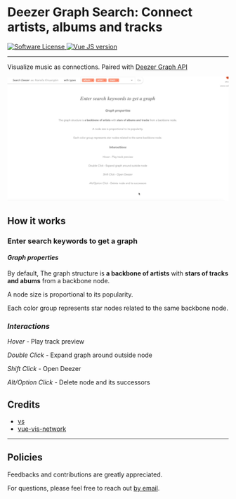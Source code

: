 # Deezer Graph Search: Connect artists, albums and tracks

<a href="LICENSE">
    <img src="https://img.shields.io/badge/license-MIT-brightgreen.svg?" alt="Software License" />
</a>
<a href="Vue">
    <img src="https://img.shields.io/badge/vue-3.2.13-green.svg" alt="Vue JS version" />
</a>

---

Visualize music as connections. Paired with [Deezer Graph API](https://github.com/tdambrin/deezer-graph)

![demo](./doc/assets/Deezer%20Graph%20Demo%20(Saturn%20SZA).gif)

## How it works

<div>
    <h3>Enter search keywords to get a graph</h3>
    <h4><i>Graph properties</i></h3>
    <p>
        By default, The graph structure is <b>a backbone of artists</b>
        <span v-show="this.starTypes"> with <b>stars of tracks and abums</b> from a backbone node.</span>
    </p>
    <p>A node size is proportional to its popularity.</p>
    <p>Each color group represents star nodes related to the same backbone node.</p>
    <h3><i>Interactions</i></h3>
    <p>
        <i v-show="!isMobile">Hover - </i>
        Play track preview
    </p>
    <p><i>Double Click - </i>Expand graph around outside node</p>
    <p><i>Shift Click - </i>Open Deezer</p>
    <p><i>Alt/Option Click - </i>Delete node and its successors</p>
</div>

## Credits

- [vs](https://github.com/anvaka/vs)
- [vue-vis-network](https://github.com/r3code/vue-vis-network)

---

## Policies
Feedbacks and contributions are greatly appreciated.

For questions, please feel free to reach out [by email](mailto:thomas.dambrin@gmail.com?subject=[GitHub]%20Deezer%20Graph%20UI).